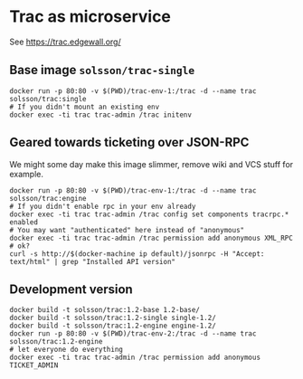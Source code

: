 
# Trac as microservice

See https://trac.edgewall.org/

## Base image `solsson/trac-single`

```
docker run -p 80:80 -v $(PWD)/trac-env-1:/trac -d --name trac solsson/trac:single
# If you didn't mount an existing env
docker exec -ti trac trac-admin /trac initenv
```

## Geared towards ticketing over JSON-RPC

We might some day make this image slimmer, remove wiki and VCS stuff for example.

```
docker run -p 80:80 -v $(PWD)/trac-env-1:/trac -d --name trac solsson/trac:engine
# If you didn't enable rpc in your env already
docker exec -ti trac trac-admin /trac config set components tracrpc.* enabled
# You may want "authenticated" here instead of "anonymous"
docker exec -ti trac trac-admin /trac permission add anonymous XML_RPC
# ok?
curl -s http://$(docker-machine ip default)/jsonrpc -H "Accept: text/html" | grep "Installed API version"
```

## Development version

```
docker build -t solsson/trac:1.2-base 1.2-base/
docker build -t solsson/trac:1.2-single single-1.2/
docker build -t solsson/trac:1.2-engine engine-1.2/
docker run -p 80:80 -v $(PWD)/trac-env-2:/trac -d --name trac solsson/trac:1.2-engine
# let everyone do everything
docker exec -ti trac trac-admin /trac permission add anonymous TICKET_ADMIN
```
